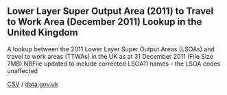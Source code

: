 ## Lower Layer Super Output Area (2011) to Travel to Work Area (December 2011) Lookup in the United Kingdom

A lookup between the 2011 Lower Layer Super Output Areas (LSOAs) and travel to work areas (TTWAs) in the UK as at 31 December 2011 (File Size 7MB).NBFile updated to include corrected LSOA11 names - the LSOA codes unaffected

[CSV](../csv/188.csv) / [data.gov.uk](https://data.gov.uk/dataset/602caf5f-51ed-49a0-b9c0-a2d85baabb78/lower-layer-super-output-area-2011-to-travel-to-work-area-december-2011-lookup-in-the-united-kingdom)

